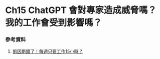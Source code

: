 # Ch15 ChatGPT 會對專家造成威脅嗎？我的工作會受到影響嗎？

### 參考資料
1.	[凱因斯錯了！每週只要工作15小時？](https://www.gvm.com.tw/article/54200)